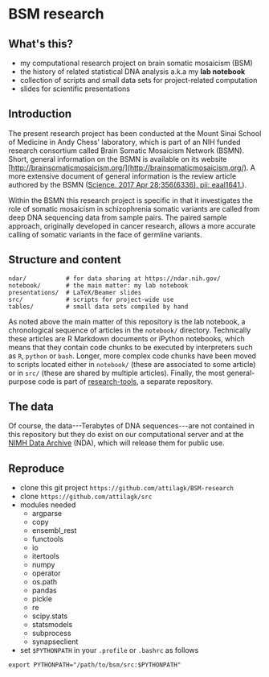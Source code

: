 # BSM research

## What's this?

* my computational research project on brain somatic mosaicism (BSM)
* the history of related statistical DNA analysis a.k.a my **lab notebook**
* collection of scripts and small data sets for project-related computation
* slides for scientific presentations

## Introduction

The present research project has been conducted at the Mount Sinai School of Medicine in Andy Chess' laboratory, which is part of an NIH funded research consortium called Brain Somatic Mosaicism Network (BSMN).  Short, general information on the BSMN is available on its website [http://brainsomaticmosaicism.org/](http://brainsomaticmosaicism.org/).  A more extensive document of general information is the review article authored by the BSMN ([Science. 2017 Apr 28;356(6336). pii: eaal1641.](http://science.sciencemag.org/content/356/6336/eaal1641)).

Within the BSMN this research project is specific in that it investigates the role of somatic mosaicism in schizophrenia somatic variants are called from deep DNA sequencing data from sample pairs.  The paired sample approach, originally developed in cancer research, allows a more accurate calling of somatic variants in the face of germline variants.

## Structure and content

```
ndar/           # for data sharing at https://ndar.nih.gov/
notebook/       # the main matter: my lab notebook
presentations/  # LaTeX/Beamer slides
src/            # scripts for project-wide use
tables/         # small data sets compiled by hand
```

As noted above the main matter of this repository is the lab notebook, a chronological sequence of articles in the `notebook/` directory.  Technically these articles are R Markdown documents or iPython notebooks, which means that they contain code chunks to be executed by interpreters such as `R`, `python` or `bash`.  Longer, more complex code chunks have been moved to scripts located either in `notebook/` (these are associated to some article) or in `src/` (these are shared by multiple articles).  Finally, the most general-purpose code is part of [research-tools](https://github.com/attilagk/research-tools), a separate repository.

## The data

Of course, the data---Terabytes of DNA sequences---are not contained in this repository but they do exist on our computational server and at the [NIMH Data Archive](https://ndar.nih.gov/) (NDA), which will release them for public use.

## Reproduce

* clone this git project `https://github.com/attilagk/BSM-research`
* clone `https://github.com/attilagk/src`
* modules needed
    * argparse
    * copy
    * ensembl_rest
    * functools
    * io
    * itertools
    * numpy
    * operator
    * os.path
    * pandas
    * pickle
    * re
    * scipy.stats
    * statsmodels
    * subprocess
    * synapseclient
* set `$PYTHONPATH` in your `.profile` or `.bashrc` as follows
```
export PYTHONPATH="/path/to/bsm/src:$PYTHONPATH"
```
